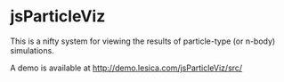 # jsParticleViz

This is a nifty system for viewing the results of particle-type (or n-body)
simulations.

A demo is available at <http://demo.lesica.com/jsParticleViz/src/>
